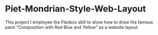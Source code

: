 # Piet-Mondrian-Style-Web-Layout
This project I employee the Flexbox skill to show how to draw the famous paint "Composition with Red Blue and Yellow" as a website layout.
